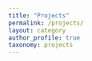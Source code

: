 ```yaml
---
title: "Projects"
permalink: /projects/
layout: category
author_profile: true
taxonomy: projects
---
```

